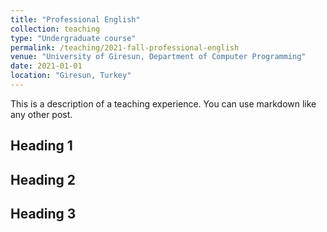 ```yaml
---
title: "Professional English"
collection: teaching
type: "Undergraduate course"
permalink: /teaching/2021-fall-professional-english
venue: "University of Giresun, Department of Computer Programming"
date: 2021-01-01
location: "Giresun, Turkey"
---
```


This is a description of a teaching experience. You can use markdown like any other post.

Heading 1
-----

Heading 2
-----

Heading 3
-----
